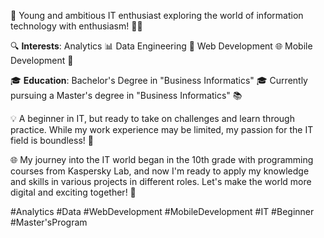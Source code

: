 🚀 Young and ambitious IT enthusiast exploring the world of information technology with enthusiasm! 👨‍💻

🔍 **Interests**:
Analytics 📊
Data Engineering 📅
Web Development 🌐
Mobile Development 📱

🎓 **Education**:
Bachelor's Degree in "Business Informatics" 🎓
Currently pursuing a Master's degree in "Business Informatics" 📚

💡 A beginner in IT, but ready to take on challenges and learn through practice. While my work experience may be limited, my passion for the IT field is boundless! 💪

🌐 My journey into the IT world began in the 10th grade with programming courses from Kaspersky Lab, 
and now I'm ready to apply my knowledge and skills in various projects in different roles. Let's make the world more digital and exciting together! 🌟

#Analytics #Data #WebDevelopment #MobileDevelopment #IT #Beginner #Master'sProgram
